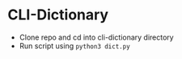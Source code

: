 # CLI-Dictionary

- Clone repo and cd into cli-dictionary directory
- Run script using `python3 dict.py`
